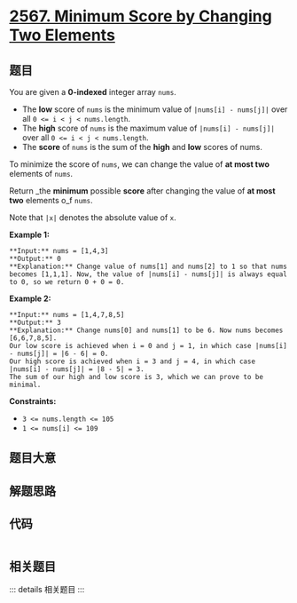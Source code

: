 # [2567. Minimum Score by Changing Two Elements](https://leetcode.com/problems/minimum-score-by-changing-two-elements)

## 题目

You are given a **0-indexed** integer array `nums`.

  * The **low** score of `nums` is the minimum value of `|nums[i] - nums[j]|` over all `0 <= i < j < nums.length`.
  * The **high** score of `nums` is the maximum value of `|nums[i] - nums[j]|` over all `0 <= i < j < nums.length`.
  * The **score** of `nums` is the sum of the **high** and **low** scores of nums.

To minimize the score of `nums`, we can change the value of **at most two**
elements of `nums`.

Return _the **minimum** possible **score** after changing the value of **at
most two** elements o_f `nums`.

Note that `|x|` denotes the absolute value of `x`.



**Example 1:**

    
    
    **Input:** nums = [1,4,3]
    **Output:** 0
    **Explanation:** Change value of nums[1] and nums[2] to 1 so that nums becomes [1,1,1]. Now, the value of |nums[i] - nums[j]| is always equal to 0, so we return 0 + 0 = 0.
    

**Example 2:**

    
    
    **Input:** nums = [1,4,7,8,5]
    **Output:** 3
    **Explanation:** Change nums[0] and nums[1] to be 6. Now nums becomes [6,6,7,8,5].
    Our low score is achieved when i = 0 and j = 1, in which case |nums[i] - nums[j]| = |6 - 6| = 0.
    Our high score is achieved when i = 3 and j = 4, in which case |nums[i] - nums[j]| = |8 - 5| = 3.
    The sum of our high and low score is 3, which we can prove to be minimal.
    



**Constraints:**

  * `3 <= nums.length <= 105`
  * `1 <= nums[i] <= 109`


## 题目大意

## 解题思路

## 代码

```javascript

```

## 相关题目

::: details 相关题目
:::
